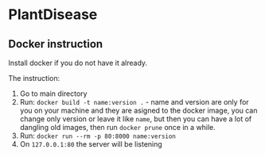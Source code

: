 # PlantDisease

## Docker instruction

Install docker if you do not have it already.

The instruction:

1. Go to main directory
2. Run: `docker build -t name:version .` - name and version are only for you on your machine and they are asigned to the docker image, you can change only version or leave it like `name`, but then you can have a lot of dangling old images, then run `docker prune` once in a while.
3. Run: `docker run --rm -p 80:8000 name:version`
4. On `127.0.0.1:80` the server will be listening
